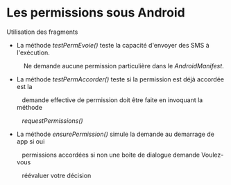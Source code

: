 # Les permissions sous Android

Utilisation des fragments
- La méthode *testPermEvoie()* teste la capacité d'envoyer des SMS à l'exécution. 

  &nbsp;&nbsp;&nbsp; Ne demande aucune permission particulière dans le *AndroidManifest*.
- La méthode *testPermAccorder()* teste si la permission est déjà accordée est la

  &nbsp;&nbsp;&nbsp;demande effective de permission doit être faite en invoquant la méthode
  
  &nbsp;&nbsp;&nbsp;*requestPermissions()*
- La méthode *ensurePermission()* simule la demande au demarrage de app si oui

  &nbsp;&nbsp;&nbsp;permissions accordées si non une boite de dialogue demande Voulez-vous 

  &nbsp;&nbsp;&nbsp;réévaluer votre décision